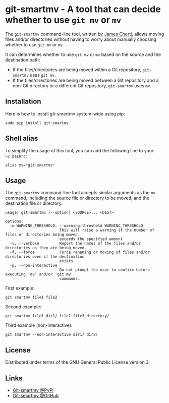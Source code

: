# git-smartmv - A tool that can decide whether to use `git mv` or `mv`

The `git-smartmv` command-line tool, written by [James Cherti](https://www.jamescherti.com),
allows moving files and/or directories without having to worry about
manually choosing whether to use `git mv` or `mv`.

It can determines whether to use `git mv` or `mv` based on the source and the
destination path:
- If the files/directories are being moved within a Git repository,
  `git-smartmv` uses `git mv`.
- If the files/directories are being moved between a Git repository and a
  non-Git directory or a different Git repository, `git-smartmv` uses `mv`.

## Installation

Here is how to install git-smartmv system-wide using pip:
```
sudo pip install git-smartmv
```

## Shell alias

To simplify the usage of this tool, you can add the following line to
your `~/.bashrc`:
```
alias mv="git-smartmv"
```

## Usage

The `git-smartmv` command-line tool accepts similar arguments as the `mv`
command, including the source file or directory to be moved, and the
destination file or directory.
```
usage: git-smartmv [--option] <SOURCE>... <DEST>

options:
  -w WARNING_THRESHOLD, --warning-threshold WARNING_THRESHOLD
                        This will raise a warning if the number of files or directories being moved
                        exceeds the specified amount
  -v, --verbose         Report the names of the files and/or directories as they are being moved.
  -f, --force           Force renaming or moving of files and/or directories even if the destination
                        exists.
  -p, --non-interactive
                        Do not prompt the user to confirm before executing 'mv' and/or 'git mv'
                        commands.
```

First example:
```
git smartmv file1 file2
```

Second example:
```
git smartmv file1 dir1/ file2 file3 directory/
```

Third example (non-interactive):
```
git smartmv --non-interactive dir1/ dir2/
```

## License

Distributed under terms of the GNU General Public License version 3.

## Links

- [Git-smartmv @PyPI](https://pypi.org/project/git-smartmv/)
- [Git-smartmv @GitHub](https://github.com/jamescherti/git-smartmv/)
